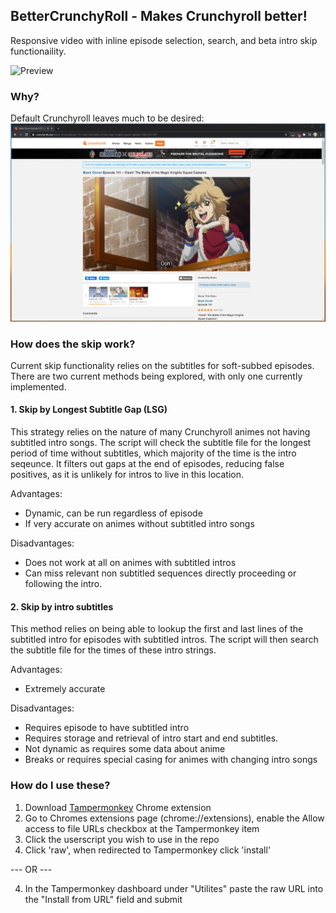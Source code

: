 ## BetterCrunchyRoll - Makes Crunchyroll better!
Responsive video with inline episode selection, search, and beta intro skip functionaility.

![Preview](/resources/bettercrunchyroll.gif)



### Why?
Default Crunchyroll leaves much to be desired:
![Default Crunchyroll](/resources/default.png)

### How does the skip work?
Current skip functionality relies on the subtitles for soft-subbed episodes. There are two current methods being explored, with only one currently implemented.
#### 1. Skip by Longest Subtitle Gap (LSG)

This strategy relies on the nature of many Crunchyroll animes not having subtitled intro songs. The script will check the subtitle file for the longest period of time without subtitles, which majority of the time is the intro seqeunce. It filters out gaps at the end of episodes, reducing false positives, as it is unlikely for intros to live in this location. 

Advantages:
- Dynamic, can be run regardless of episode
- If very accurate on animes without subtitled intro songs

Disadvantages:
- Does not work at all on animes with subtitled intros
- Can miss relevant non subtitled sequences directly proceeding or following the intro.

#### 2. Skip by intro subtitles
This method relies on being able to lookup the first and last lines of the subtitled intro for episodes with subtitled intros. The script will then search the subtitle file for the times of these intro strings.

Advantages:
- Extremely accurate

Disadvantages:
- Requires episode to have subtitled intro
- Requires storage and retrieval of intro start and end subtitles. 
- Not dynamic as requires some data about anime
- Breaks or requires special casing for animes with changing intro songs 

### How do I use these?
1. Download [Tampermonkey](https://chrome.google.com/webstore/detail/tampermonkey/dhdgffkkebhmkfjojejmpbldmpobfkfo?hl=en) Chrome extension
2. Go to Chromes extensions page (chrome://extensions), enable the Allow access to file URLs checkbox at the Tampermonkey item
3. Click the userscript you wish to use in the repo
4. Click 'raw', when redirected to Tampermonkey click 'install'

  --- OR ---
  
4. In the Tampermonkey dashboard under "Utilites" paste the raw URL into the "Install from URL" field and submit
